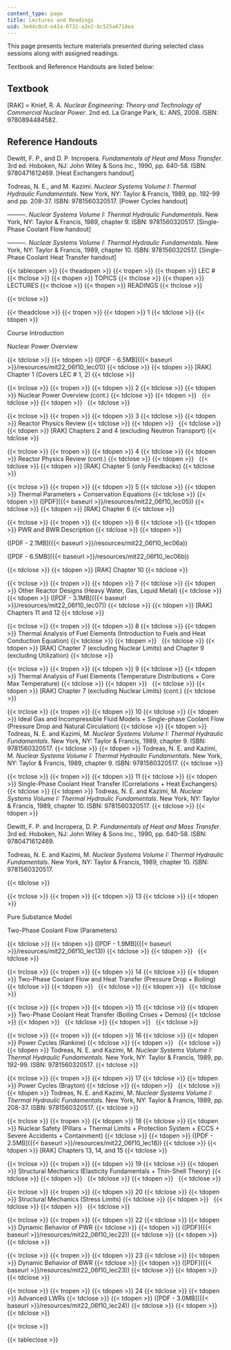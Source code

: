 ```yaml
---
content_type: page
title: Lectures and Readings
uid: 3e44c0cd-e41a-0732-a2e2-bc525a0718ea
---
```


This page presents lecture materials presented during selected class sessions along with assigned readings.

Textbook and Reference Handouts are listed below:

Textbook
--------

\[RAK\] = Knief, R. A. _Nuclear Engineering: Theory and Technology of Commercial Nuclear Power_. 2nd ed. La Grange Park, IL: ANS, 2008. ISBN: 9780894484582.

Reference Handouts
------------------

Dewitt, F. P., and D. P. Incropera. _Fundamentals of Heat and Mass Transfer_. 3rd ed. Hoboken, NJ: John Wiley & Sons Inc., 1990, pp. 640-58. ISBN: 9780471612469. \[Heat Exchangers handout\]

Todreas, N. E., and M. Kazimi. _Nuclear Systems Volume I: Thermal Hydraulic Fundamentals_. New York, NY: Taylor & Francis, 1989, pp. 192-99 and pp. 208-37. ISBN: 9781560320517. \[Power Cycles handout\]

———. _Nuclear Systems Volume I: Thermal Hydraulic Fundamentals_. New York, NY: Taylor & Francis, 1989, chapter 9. ISBN: 9781560320517. \[Single-Phase Coolant Flow handout\]

———. _Nuclear Systems Volume I: Thermal Hydraulic Fundamentals_. New York, NY: Taylor & Francis, 1989, chapter 10. ISBN: 9781560320517. \[Single-Phase Coolant Heat Transfer handout\]

{{< tableopen >}}
{{< theadopen >}}
{{< tropen >}}
{{< thopen >}}
LEC #
{{< thclose >}}
{{< thopen >}}
TOPICS
{{< thclose >}}
{{< thopen >}}
LECTURES
{{< thclose >}}
{{< thopen >}}
READINGS
{{< thclose >}}

{{< trclose >}}

{{< theadclose >}}
{{< tropen >}}
{{< tdopen >}}
1
{{< tdclose >}}
{{< tdopen >}}


Course Introduction

Nuclear Power Overview


{{< tdclose >}}
{{< tdopen >}}
([PDF - 6.5MB]({{< baseurl >}}/resources/mit22_06f10_lec01))
{{< tdclose >}}
{{< tdopen >}}
\[RAK\] Chapter 1 (Covers LEC # 1, 2)
{{< tdclose >}}

{{< trclose >}}
{{< tropen >}}
{{< tdopen >}}
2
{{< tdclose >}}
{{< tdopen >}}
Nuclear Power Overview (cont.)
{{< tdclose >}}
{{< tdopen >}}
 
{{< tdclose >}}
{{< tdopen >}}
 
{{< tdclose >}}

{{< trclose >}}
{{< tropen >}}
{{< tdopen >}}
3
{{< tdclose >}}
{{< tdopen >}}
Reactor Physics Review
{{< tdclose >}}
{{< tdopen >}}
 
{{< tdclose >}}
{{< tdopen >}}
\[RAK\] Chapters 2 and 4 (excluding Neutron Transport)
{{< tdclose >}}

{{< trclose >}}
{{< tropen >}}
{{< tdopen >}}
4
{{< tdclose >}}
{{< tdopen >}}
Reactor Physics Review (cont.)
{{< tdclose >}}
{{< tdopen >}}
 
{{< tdclose >}}
{{< tdopen >}}
\[RAK\] Chapter 5 (only Feedbacks)
{{< tdclose >}}

{{< trclose >}}
{{< tropen >}}
{{< tdopen >}}
5
{{< tdclose >}}
{{< tdopen >}}
Thermal Parameters + Conservation Equations
{{< tdclose >}}
{{< tdopen >}}
([PDF]({{< baseurl >}}/resources/mit22_06f10_lec05))
{{< tdclose >}}
{{< tdopen >}}
\[RAK\] Chapter 6
{{< tdclose >}}

{{< trclose >}}
{{< tropen >}}
{{< tdopen >}}
6
{{< tdclose >}}
{{< tdopen >}}
PWR and BWR Description
{{< tdclose >}}
{{< tdopen >}}


([PDF - 2.1MB]({{< baseurl >}}/resources/mit22_06f10_lec06a))

([PDF - 6.5MB]({{< baseurl >}}/resources/mit22_06f10_lec06b))


{{< tdclose >}}
{{< tdopen >}}
\[RAK\] Chapter 10
{{< tdclose >}}

{{< trclose >}}
{{< tropen >}}
{{< tdopen >}}
7
{{< tdclose >}}
{{< tdopen >}}
Other Reactor Designs (Heavy Water, Gas, Liquid Metal)
{{< tdclose >}}
{{< tdopen >}}
([PDF - 3.1MB]({{< baseurl >}}/resources/mit22_06f10_lec07))
{{< tdclose >}}
{{< tdopen >}}
\[RAK\] Chapters 11 and 12
{{< tdclose >}}

{{< trclose >}}
{{< tropen >}}
{{< tdopen >}}
8
{{< tdclose >}}
{{< tdopen >}}
Thermal Analysis of Fuel Elements (Introduction to Fuels and Heat Conduction Equation)
{{< tdclose >}}
{{< tdopen >}}
 
{{< tdclose >}}
{{< tdopen >}}
\[RAK\] Chapter 7 (excluding Nuclear Limits) and Chapter 9 (excluding Utilization)
{{< tdclose >}}

{{< trclose >}}
{{< tropen >}}
{{< tdopen >}}
9
{{< tdclose >}}
{{< tdopen >}}
Thermal Analysis of Fuel Elements (Temperature Distributions + Core Max Temperature)
{{< tdclose >}}
{{< tdopen >}}
 
{{< tdclose >}}
{{< tdopen >}}
\[RAK\] Chapter 7 (excluding Nuclear Limits) (cont.)
{{< tdclose >}}

{{< trclose >}}
{{< tropen >}}
{{< tdopen >}}
10
{{< tdclose >}}
{{< tdopen >}}
Ideal Gas and Incompressible Fluid Models + Single-phase Coolant Flow (Pressure Drop and Natural Circulation)
{{< tdclose >}}
{{< tdopen >}}
Todreas, N. E. and Kazimi, M. _Nuclear Systems Volume I: Thermal Hydraulic Fundamentals_. New York, NY: Taylor & Francis, 1989, chapter 9. ISBN: 9781560320517.
{{< tdclose >}}
{{< tdopen >}}
Todreas, N. E. and Kazimi, M. _Nuclear Systems Volume I: Thermal Hydraulic Fundamentals_. New York, NY: Taylor & Francis, 1989, chapter 9. ISBN: 9781560320517.
{{< tdclose >}}

{{< trclose >}}
{{< tropen >}}
{{< tdopen >}}
11
{{< tdclose >}}
{{< tdopen >}}
Single-Phase Coolant Heat Transfer (Correlations + Heat Exchangers)
{{< tdclose >}}
{{< tdopen >}}
Todreas, N. E. and Kazimi, M. _Nuclear Systems Volume I: Thermal Hydraulic Fundamentals_. New York, NY: Taylor & Francis, 1989, chapter 10. ISBN: 9781560320517.
{{< tdclose >}}
{{< tdopen >}}


Dewitt, F. P. and Incropera, D. P. _Fundamentals of Heat and Mass Transfer_. 3rd ed. Hoboken, NJ: John Wiley & Sons Inc., 1990, pp. 640-58. ISBN: 9780471612469.

Todreas, N. E. and Kazimi, M. _Nuclear Systems Volume I: Thermal Hydraulic Fundamentals_. New York, NY: Taylor & Francis, 1989, chapter 10. ISBN: 9781560320517.


{{< tdclose >}}

{{< trclose >}}
{{< tropen >}}
{{< tdopen >}}
13
{{< tdclose >}}
{{< tdopen >}}


Pure Substance Model

Two-Phase Coolant Flow (Parameters)


{{< tdclose >}}
{{< tdopen >}}
([PDF - 1.9MB]({{< baseurl >}}/resources/mit22_06f10_lec13))
{{< tdclose >}}
{{< tdopen >}}
 
{{< tdclose >}}

{{< trclose >}}
{{< tropen >}}
{{< tdopen >}}
14
{{< tdclose >}}
{{< tdopen >}}
Two-Phase Coolant Flow and Heat Transfer (Pressure Drop + Boiling)
{{< tdclose >}}
{{< tdopen >}}
 
{{< tdclose >}}
{{< tdopen >}}
 
{{< tdclose >}}

{{< trclose >}}
{{< tropen >}}
{{< tdopen >}}
15
{{< tdclose >}}
{{< tdopen >}}
Two-Phase Coolant Heat Transfer (Boiling Crises + Demos)
{{< tdclose >}}
{{< tdopen >}}
 
{{< tdclose >}}
{{< tdopen >}}
 
{{< tdclose >}}

{{< trclose >}}
{{< tropen >}}
{{< tdopen >}}
16
{{< tdclose >}}
{{< tdopen >}}
Power Cycles (Rankine)
{{< tdclose >}}
{{< tdopen >}}
 
{{< tdclose >}}
{{< tdopen >}}
Todreas, N. E. and Kazimi, M. _Nuclear Systems Volume I: Thermal Hydraulic Fundamentals_. New York, NY: Taylor & Francis, 1989, pp. 192-99. ISBN: 9781560320517.
{{< tdclose >}}

{{< trclose >}}
{{< tropen >}}
{{< tdopen >}}
17
{{< tdclose >}}
{{< tdopen >}}
Power Cycles (Brayton)
{{< tdclose >}}
{{< tdopen >}}
 
{{< tdclose >}}
{{< tdopen >}}
Todreas, N. E. and Kazimi, M. _Nuclear Systems Volume I: Thermal Hydraulic Fundamentals_. New York, NY: Taylor & Francis, 1989, pp. 208-37. ISBN: 9781560320517.
{{< tdclose >}}

{{< trclose >}}
{{< tropen >}}
{{< tdopen >}}
18
{{< tdclose >}}
{{< tdopen >}}
Nuclear Safety (Pillars + Thermal Limits + Protection System + ECCS + Severe Accidents + Containment)
{{< tdclose >}}
{{< tdopen >}}
([PDF - 2.5MB]({{< baseurl >}}/resources/mit22_06f10_lec18))
{{< tdclose >}}
{{< tdopen >}}
\[RAK\] Chapters 13, 14, and 15
{{< tdclose >}}

{{< trclose >}}
{{< tropen >}}
{{< tdopen >}}
19
{{< tdclose >}}
{{< tdopen >}}
Structural Mechanics (Elasticity Fundamentals + Thin-Shell Theory)
{{< tdclose >}}
{{< tdopen >}}
 
{{< tdclose >}}
{{< tdopen >}}
 
{{< tdclose >}}

{{< trclose >}}
{{< tropen >}}
{{< tdopen >}}
20
{{< tdclose >}}
{{< tdopen >}}
Structural Mechanics (Stress Limits)
{{< tdclose >}}
{{< tdopen >}}
 
{{< tdclose >}}
{{< tdopen >}}
 
{{< tdclose >}}

{{< trclose >}}
{{< tropen >}}
{{< tdopen >}}
22
{{< tdclose >}}
{{< tdopen >}}
Dynamic Behavior of PWR
{{< tdclose >}}
{{< tdopen >}}
([PDF]({{< baseurl >}}/resources/mit22_06f10_lec22))
{{< tdclose >}}
{{< tdopen >}}
 
{{< tdclose >}}

{{< trclose >}}
{{< tropen >}}
{{< tdopen >}}
23
{{< tdclose >}}
{{< tdopen >}}
Dynamic Behavior of BWR
{{< tdclose >}}
{{< tdopen >}}
([PDF]({{< baseurl >}}/resources/mit22_06f10_lec23))
{{< tdclose >}}
{{< tdopen >}}
 
{{< tdclose >}}

{{< trclose >}}
{{< tropen >}}
{{< tdopen >}}
24
{{< tdclose >}}
{{< tdopen >}}
Advanced LWRs
{{< tdclose >}}
{{< tdopen >}}
([PDF - 3.0MB]({{< baseurl >}}/resources/mit22_06f10_lec24))
{{< tdclose >}}
{{< tdopen >}}
 
{{< tdclose >}}

{{< trclose >}}

{{< tableclose >}}